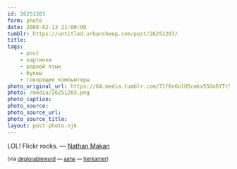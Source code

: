 ```yaml
---
id: 26251203
form: photo
date: 2008-02-13 21:00:00
tumblr: https://untitled.urbansheep.com/post/26251203/
title:
tags:
    - post
    - картинки
    - родной язык
    - буквы
    - говорящие компьютеры
photo_original_url: https://64.media.tumblr.com/71f6n6olU5cmkx55Go6YTr5Y_400.png
photo: /media/26251203.png
photo_caption: 
photo_source:
photo_source_url:
photo_source_title:
layout: post-photo.njk
---
```


<p>LOL! Flickr rocks. — <a href="http://twitter.com/nathanmakan/statuses/705266772">Nathan Makan</a></p>

<p><small>(via <a href="http://thedeplorableword.net/post/26215679">deplorableword</a> — <a href="http://aatw.tumblr.com/post/26202994">aatw</a> — <a href="http://herkamer.tumblr.com/post/26186582">herkamer</a>)</small></p>

